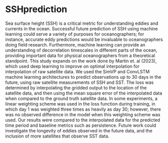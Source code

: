 # SSHprediction
Sea surface height (SSH) is a critical metric for understanding eddies and currents in the ocean. Successful future prediction of SSH using machine learning could serve a variety of purposes for oceanographers; for instance, accurate eddy predictions would be invaluable to oceanographers doing field research. Furthermore, machine learning can provide an understanding of decorrelation timescales in different parts of the ocean, providing important data for physical oceanographers from a theoretical standpoint. This study expands on the work done by Martin et. al (2023), which used deep learning to improve on optimal interpolation for interpolation of raw satellite data. We used the SimVP and ConvLSTM machine learning architectures to predict observations up to 30 days in the future, using raw satellite measurements of SSH and SST. The loss was determined by interpolating the gridded output to the location of the satellite data, and then using the mean square error of the interpolated data when compared to the ground truth satellite data. In some experiments, a linear weighting scheme was used in the loss function during training, in which day 1 was weighted three times as heavily as day 30; however, there was no observed difference in the model when this weighting scheme was used. Our results were compared to the interpolated data for the predicted time period and baseline metrics such as persistence. Future work could investigate the longevity of eddies observed in the future data, and the inclusion of more satellites that observe SST data.

